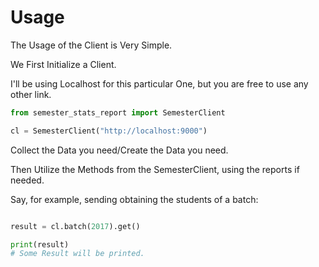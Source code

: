 # Usage

The Usage of the Client is Very Simple.

We First Initialize a Client.

I'll be using Localhost for this particular One, but you are free to use any other link.

```py
from semester_stats_report import SemesterClient

cl = SemesterClient("http://localhost:9000")
```

Collect the Data you need/Create the Data you need.

Then Utilize the Methods from the SemesterClient, using the reports if needed.

Say, for example, sending obtaining the students of a batch:

```py

result = cl.batch(2017).get()

print(result)
# Some Result will be printed.
```
